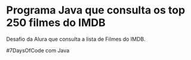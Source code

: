# Programa Java que consulta os top 250 filmes do IMDB

Desafio da Alura que consulta a lista de Filmes do IMDB.

#7DaysOfCode com Java
